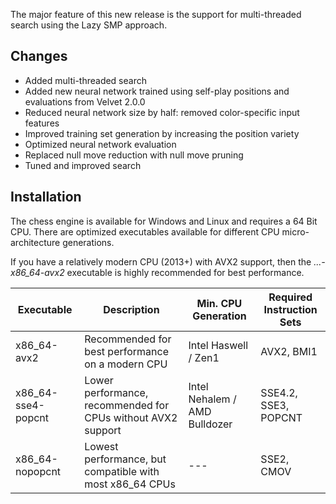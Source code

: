 
The major feature of this new release is the support for multi-threaded search using the Lazy SMP approach.

## Changes
- Added multi-threaded search
- Added new neural network trained using self-play positions and evaluations from Velvet 2.0.0
- Reduced neural network size by half: removed color-specific input features
- Improved training set generation by increasing the position variety
- Optimized neural network evaluation
- Replaced null move reduction with null move pruning
- Tuned and improved search

## Installation
The chess engine is available for Windows and Linux and requires a 64 Bit CPU.
There are optimized executables available for different CPU micro-architecture generations.

If you have a relatively modern CPU (2013+) with AVX2 support, then the *...-x86_64-avx2* executable is highly recommended for best performance.

| Executable          | Description                                                       | Min. CPU Generation           | Required Instruction Sets |
| ------------------- | ----------------------------------------------------------------- | ----------------------------- | ------------------------- |
| x86_64-avx2         | Recommended for best performance on a modern CPU                  | Intel Haswell / Zen1          | AVX2, BMI1                |
| x86_64-sse4-popcnt  | Lower performance, recommended for CPUs without AVX2 support      | Intel Nehalem / AMD Bulldozer | SSE4.2, SSE3, POPCNT      |
| x86_64-nopopcnt     | Lowest performance, but compatible with most x86_64 CPUs          | ---                           | SSE2, CMOV                |
